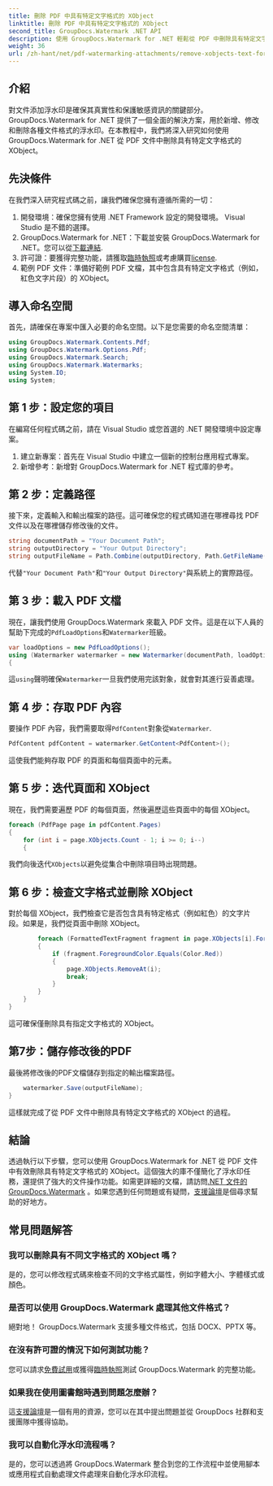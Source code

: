 ```yaml
---
title: 刪除 PDF 中具有特定文字格式的 XObject
linktitle: 刪除 PDF 中具有特定文字格式的 XObject
second_title: GroupDocs.Watermark .NET API
description: 使用 GroupDocs.Watermark for .NET 輕鬆從 PDF 中刪除具有特定文字格式的 XObject。請遵循我們的無縫文件操作指南。
weight: 36
url: /zh-hant/net/pdf-watermarking-attachments/remove-xobjects-text-formatting-pdf/
---
```

## 介紹
對文件添加浮水印是確保其真實性和保護敏感資訊的關鍵部分。 GroupDocs.Watermark for .NET 提供了一個全面的解決方案，用於新增、修改和刪除各種文件格式的浮水印。在本教程中，我們將深入研究如何使用 GroupDocs.Watermark for .NET 從 PDF 文件中刪除具有特定文字格式的 XObject。
## 先決條件
在我們深入研究程式碼之前，讓我們確保您擁有遵循所需的一切：
1. 開發環境：確保您擁有使用 .NET Framework 設定的開發環境。 Visual Studio 是不錯的選擇。
2.  GroupDocs.Watermark for .NET：下載並安裝 GroupDocs.Watermark for .NET。您可以從[下載連結](https://releases.groupdocs.com/Watermark/net/).
3. 許可證：要獲得完整功能，請獲取[臨時執照](https://purchase.groupdocs.com/temporary-執照/)或考慮購買[license](https://purchase.groupdocs.com/buy).
4. 範例 PDF 文件：準備好範例 PDF 文檔，其中包含具有特定文字格式（例如，紅色文字片段）的 XObject。

## 導入命名空間
首先，請確保在專案中匯入必要的命名空間。以下是您需要的命名空間清單：
```csharp
using GroupDocs.Watermark.Contents.Pdf;
using GroupDocs.Watermark.Options.Pdf;
using GroupDocs.Watermark.Search;
using GroupDocs.Watermark.Watermarks;
using System.IO;
using System;
```
## 第 1 步：設定您的項目
在編寫任何程式碼之前，請在 Visual Studio 或您首選的 .NET 開發環境中設定專案。
1. 建立新專案：首先在 Visual Studio 中建立一個新的控制台應用程式專案。
2. 新增參考：新增對 GroupDocs.Watermark for .NET 程式庫的參考。
## 第 2 步：定義路徑
接下來，定義輸入和輸出檔案的路徑。這可確保您的程式碼知道在哪裡尋找 PDF 文件以及在哪裡儲存修改後的文件。
```csharp
string documentPath = "Your Document Path";
string outputDirectory = "Your Output Directory";
string outputFileName = Path.Combine(outputDirectory, Path.GetFileName(documentPath));
```
代替`"Your Document Path"`和`"Your Output Directory"`與系統上的實際路徑。
## 第 3 步：載入 PDF 文檔
現在，讓我們使用 GroupDocs.Watermark 來載入 PDF 文件。這是在以下人員的幫助下完成的`PdfLoadOptions`和`Watermarker`班級。
```csharp
var loadOptions = new PdfLoadOptions();
using (Watermarker watermarker = new Watermarker(documentPath, loadOptions))
{
```
這`using`聲明確保`Watermarker`一旦我們使用完該對象，就會對其進行妥善處理。
## 第 4 步：存取 PDF 內容
要操作 PDF 內容，我們需要取得`PdfContent`對象從`Watermarker`.
```csharp
PdfContent pdfContent = watermarker.GetContent<PdfContent>();
```
這使我們能夠存取 PDF 的頁面和每個頁面中的元素。
## 第 5 步：迭代頁面和 XObject
現在，我們需要遍歷 PDF 的每個頁面，然後遍歷這些頁面中的每個 XObject。
```csharp
foreach (PdfPage page in pdfContent.Pages)
{
    for (int i = page.XObjects.Count - 1; i >= 0; i--)
    {
```
我們向後迭代`XObjects`以避免從集合中刪除項目時出現問題。
## 第 6 步：檢查文字格式並刪除 XObject
對於每個 XObject，我們檢查它是否包含具有特定格式（例如紅色）的文字片段。如果是，我們從頁面中刪除 XObject。
```csharp
        foreach (FormattedTextFragment fragment in page.XObjects[i].FormattedTextFragments)
        {
            if (fragment.ForegroundColor.Equals(Color.Red))
            {
                page.XObjects.RemoveAt(i);
                break;
            }
        }
    }
}
```
這可確保僅刪除具有指定文字格式的 XObject。
## 第7步：儲存修改後的PDF
最後將修改後的PDF文檔儲存到指定的輸出檔案路徑。
```csharp
    watermarker.Save(outputFileName);
}
```
這樣就完成了從 PDF 文件中刪除具有特定文字格式的 XObject 的過程。

## 結論
透過執行以下步驟，您可以使用 GroupDocs.Watermark for .NET 從 PDF 文件中有效刪除具有特定文字格式的 XObject。這個強大的庫不僅簡化了浮水印任務，還提供了強大的文件操作功能。如需更詳細的文檔，請訪問[.NET 文件的 GroupDocs.Watermark](https://tutorials.groupdocs.com/Watermark/net/) 。如果您遇到任何問題或有疑問，[支援論壇](https://forum.groupdocs.com/c/watermark/19)是個尋求幫助的好地方。
## 常見問題解答
### 我可以刪除具有不同文字格式的 XObject 嗎？
是的，您可以修改程式碼來檢查不同的文字格式屬性，例如字體大小、字體樣式或顏色。
### 是否可以使用 GroupDocs.Watermark 處理其他文件格式？
絕對地！ GroupDocs.Watermark 支援多種文件格式，包括 DOCX、PPTX 等。
### 在沒有許可證的情況下如何測試功能？
您可以請求[免費試用](https://releases.groupdocs.com/)或獲得[臨時執照](https://purchase.groupdocs.com/temporary-license/)測試 GroupDocs.Watermark 的完整功能。
### 如果我在使用圖書館時遇到問題怎麼辦？
這[支援論壇](https://forum.groupdocs.com/c/watermark/19)是一個有用的資源，您可以在其中提出問題並從 GroupDocs 社群和支援團隊中獲得協助。
### 我可以自動化浮水印流程嗎？
是的，您可以透過將 GroupDocs.Watermark 整合到您的工作流程中並使用腳本或應用程式自動處理文件處理來自動化浮水印流程。